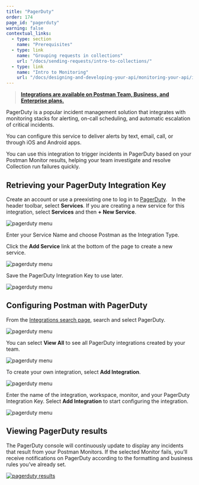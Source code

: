 ```yaml
---
title: "PagerDuty"
order: 174
page_id: "pagerduty"
warning: false
contextual_links:
  - type: section
    name: "Prerequisites"
  - type: link
    name: "Grouping requests in collections"
    url: "/docs/sending-requests/intro-to-collections/"
  - type: link
    name: "Intro to Monitoring"
    url: "/docs/designing-and-developing-your-api/monitoring-your-api/intro-monitors/"
---
```


> **[Integrations are available on Postman Team, Business, and Enterprise plans.](https://www.postman.com/pricing/)**

PagerDuty is a popular incident management solution that integrates with monitoring stacks for alerting, on-call scheduling, and automatic escalation of critical incidents.

You can configure this service to deliver alerts by text, email, call, or through iOS and Android apps.

You can use this integration to trigger incidents in PagerDuty based on your Postman Monitor results, helping your team investigate and resolve Collection run failures quickly.

## Retrieving your PagerDuty Integration Key

Create an account or use a preexisting one to log in to [PagerDuty](https://app.pagerduty.com/).  
In the header toolbar, select **Services**. If you are creating a new service for this integration, select **Services** and then **+ New Service**.

![pagerduty menu](https://assets.postman.com/postman-docs/pagerduty-new-service.jpg)

Enter your Service Name and choose Postman as the Integration Type.

Click the **Add Service** link at the bottom of the page to create a new service.

![pagerduty menu](https://assets.postman.com/postman-docs/pagerduty-config-service.jpg)

Save the PagerDuty Integration Key to use later.

![pagerduty menu](https://assets.postman.com/postman-docs/pagerduty-integrations-key.jpg)

## Configuring Postman with PagerDuty

From the [Integrations search page](https://go.postman.co/integrations/browse?category=all), search and select PagerDuty.

![pagerduty menu](https://assets.postman.com/postman-docs/pagerduty-search-all.jpg)

You can select **View All** to see all PagerDuty integrations created by your team.

![pagerduty menu](https://assets.postman.com/postman-docs/pagerduty-all-integrations.jpg)

To create your own integration, select **Add Integration**.

![pagerduty menu](https://assets.postman.com/postman-docs/pagerduty-view-all.jpg)

Enter the name of the integration, workspace, monitor, and your PagerDuty Integration Key. Select **Add Integration** to start configuring the integration.

![pagerduty menu](https://assets.postman.com/postman-docs/pagerduty-add-integration-configuration.jpg)

## Viewing PagerDuty results

The PagerDuty console will continuously update to display any incidents that result from your Postman Monitors. If the selected Monitor fails, you’ll receive notifications on PagerDuty according to the formatting and business rules you’ve already set.

[![pagerduty results](https://assets.postman.com/postman-docs/pagerduty_results.png)](https://assets.postman.com/postman-docs/pagerduty_results.png)
